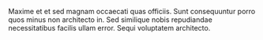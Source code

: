 Maxime et et sed magnam occaecati quas officiis. Sunt consequuntur porro quos minus non architecto in. Sed similique nobis repudiandae necessitatibus facilis ullam error. Sequi voluptatem architecto.